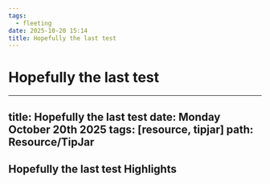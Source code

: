 ```yaml
---
tags:
  - fleeting
date: 2025-10-20 15:14
title: Hopefully the last test
---
```

# Hopefully the last test
---
title: Hopefully the last test
date: Monday October 20th 2025
tags: [resource, tipjar]
path: Resource/TipJar
---

## Hopefully the last test Highlights

